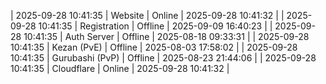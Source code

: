 | 2025-09-28 10:41:35 | Website | Online | 2025-09-28 10:41:32 |
| 2025-09-28 10:41:35 | Registration | Offline | 2025-09-09 16:40:23 |
| 2025-09-28 10:41:35 | Auth Server | Offline | 2025-08-18 09:33:31 |
| 2025-09-28 10:41:35 | Kezan (PvE) | Offline | 2025-08-03 17:58:02 |
| 2025-09-28 10:41:35 | Gurubashi (PvP) | Offline | 2025-08-23 21:44:06 |
| 2025-09-28 10:41:35 | Cloudflare | Online | 2025-09-28 10:41:32 |
